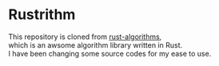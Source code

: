 
# Rustrithm

This repository is cloned from [rust-algorithms](https://github.com/EbTech/rust-algorithms),  
which is an awsome algorithm library written in Rust.  
I have been changing some source codes for my ease to use.  

